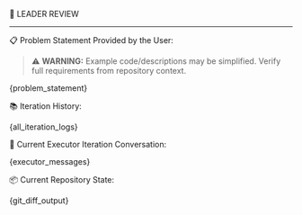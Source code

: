 👑 LEADER REVIEW

---

📋 Problem Statement Provided by the User:

> ⚠️ **WARNING:** Example code/descriptions may be simplified. Verify full requirements from repository context.

{problem_statement}

📚 Iteration History:

{all_iteration_logs}

💬 Current Executor Iteration Conversation:

{executor_messages}

📦 Current Repository State:

{git_diff_output}